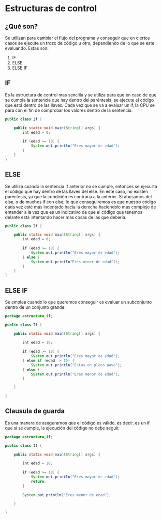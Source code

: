 # Estructuras de control
## ¿Qué son?
Se utilizan para cambiar el flujo del programa y conseguir que en ciertos casos se ejecute un trozo de código u otro, dependiendo de lo que se este evaluando.
Estas son:
1. IF
2. ELSE
3. ELSE IF 
   
## IF
Es la estructura de control mas sencilla y se utiliza para que en caso de que se cumpla la sentencia que hay dentro del paréntesis, se ejecute el código que está dentro de las llaves.
Cada vez que se va a evaluar un if, la CPU se para con el fin de comprobar los valores dentro de la sentencia.


```java
public class If {

	public static void main(String[] args) {
		int edad = 0;
		
		if (edad >= 18) {
			System.out.println("Eres mayor de edad");
		}
	}
}

```

## ELSE
Se utiliza cuando la sentencia if anterior no se cumple, entonces se ejecurta el código que hay dentro de las llaves del else.
En este caso, no existen paréntesis, ya que la condición es contraria a la anterior.
Si abusamos del else, o de muchos if con else, lo que conseguiremos es que nuestro código cada vez esté más indentado hacia la derecha haciendolo más complejo de entender a la vez que es un indicativo de que el código que tenemos delante está intentando hacer más cosas de las que debería.

```java
public class If {

	public static void main(String[] args) {
		int edad = 0;
		
		if (edad >= 18) {
			System.out.println("Eres mayor de edad");
		} else {
			System.out.println"Eres menor de edad"();
		}
	}
}

```

## ELSE IF
Se emplea cuando lo que queremos conseguir es evaluar un subconjunto dentro de un conjunto grande.

```java
package estructura_if;

public class If {

	public static void main(String[] args) {
		
		int edad = 16;
		
		if (edad >= 18) {
			System.out.println("Eres mayor de edad");
		} else if (edad  > 15) {
			System.out.println("Estas en pleno pavo");
		} else {
			System.out.println("Eres menor de edad");
		}

	}

}
```

## Clausula de guarda
Es una manera de asegurarnos que el código es válido, es decir, es un if que si se cumple, la ejecución del código no debe seguir.

```java
package estructura_if;

public class If {

	public static void main(String[] args) {
		
		int edad = 16;
		
		if (edad >= 18) {
			System.out.println("Eres mayor de edad");
			return;
		}
			
		System.out.println("Eres menor de edad");	

	}

}
```